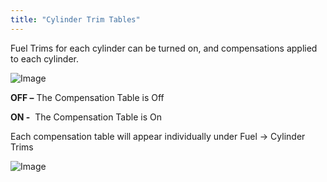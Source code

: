 ```yaml
---
title: "Cylinder Trim Tables"
---
```


Fuel Trims for each cylinder can be turned on, and compensations applied to each cylinder. &nbsp;



![Image](</lib/NewItem739.png>)



**OFF –** The Compensation Table is Off


**ON -**&nbsp; The Compensation Table is On&nbsp;


Each compensation table will appear individually under Fuel -\> Cylinder Trims


![Image](</lib/NewItem740.png>)

